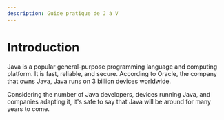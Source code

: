 ```yaml
---
description: Guide pratique de J à V
---
```


# Introduction

Java is a popular general-purpose programming language and computing platform. It is fast, reliable, and secure. According to Oracle, the company that owns Java, Java runs on 3 billion devices worldwide.

Considering the number of Java developers, devices running Java, and companies adapting it, it's safe to say that Java will be around for many years to come.

